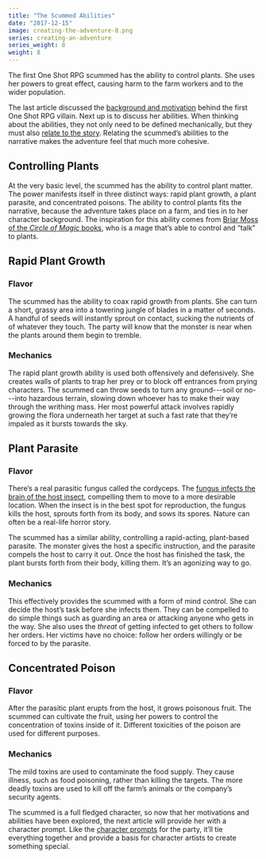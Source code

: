 ```yaml
---
title: "The Scummed Abilities"
date: "2017-12-15"
image: creating-the-adventure-8.png
series: creating-an-adventure
series_weight: 8
weight: 8
---
```


The first One Shot RPG scummed has the ability to control plants. She uses her powers to great effect, causing harm to the farm workers and to the wider population.<!--more-->

The last article discussed the [background and motivation](/blog/creating-an-adventure/scummed-background-motivation/) behind the first One Shot RPG villain. Next up is to discuss her abilities. When thinking about the abilities, they not only need to be defined mechanically, but they must also [relate to the story](/blog/creating-an-adventure/adventure-parts/#abilities). Relating the scummed’s abilities to the narrative makes the adventure feel that much more cohesive.

## Controlling Plants
At the very basic level, the scummed has the ability to control plant matter. The power manifests itself in three distinct ways: rapid plant growth, a plant parasite, and concentrated poisons. The ability to control plants fits the narrative, because the adventure takes place on a farm, and ties in to her character background. The inspiration for this ability comes from [Briar Moss of the _Circle of Magic_ books](http://www.tamora-pierce.net/series/the-circle-of-magic/), who is a mage that’s able to control and “talk” to plants.

## Rapid Plant Growth
### Flavor
The scummed has the ability to coax rapid growth from plants. She can turn a short, grassy area into a towering jungle of blades in a matter of seconds. A handful of seeds will instantly sprout on contact, sucking the nutrients of of whatever they touch. The party will know that the monster is near when the plants around them begin to tremble.

### Mechanics
The rapid plant growth ability is used both offensively and defensively. She creates walls of plants to trap her prey or to block off entrances from prying characters. The scummed can throw seeds to turn any ground---soil or no---into hazardous terrain, slowing down whoever has to make their way through the writhing mass. Her most powerful attack involves rapidly growing the flora underneath her target at such a fast rate that they’re impaled as it bursts towards the sky.

## Plant Parasite
### Flavor
There’s a real parasitic fungus called the cordyceps. The [fungus infects the brain of the host insect](https://www.youtube.com/watch?v=XuKjBIBBAL8), compelling them to move to a more desirable location. When the insect is in the best spot for reproduction, the fungus kills the host, sprouts forth from its body, and sows its spores. Nature can often be a real-life horror story.

The scummed has a similar ability, controlling a rapid-acting, plant-based parasite. The monster gives the host a specific instruction, and the parasite compels the host to carry it out. Once the host has finished the task, the plant bursts forth from their body, killing them. It’s an agonizing way to go.

### Mechanics
This effectively provides the scummed with a form of mind control. She can decide the host’s task before she infects them. They can be compelled to do simple things such as guarding an area or attacking anyone who gets in the way. She also uses the _threat_ of getting infected to get others to follow her orders. Her victims have no choice: follow her orders willingly or be forced to by the parasite.

## Concentrated Poison
### Flavor
After the parasitic plant erupts from the host, it grows poisonous fruit. The scummed can cultivate the fruit, using her powers to control the concentration of toxins inside of it. Different toxicities of the poison are used for different purposes.

### Mechanics
The mild toxins are used to contaminate the food supply. They cause illness, such as food poisoning, rather than killing the targets. The more deadly toxins are used to kill off the farm’s animals or the company’s security agents.

The scummed is a full fledged character, so now that her motivations and abilities have been explored, the next article will provide her with a character prompt. Like the [character prompts](/blog/creating-the-characters/) for the party, it’ll tie everything together and provide a basis for character artists to create something special.

